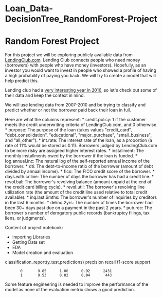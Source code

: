 # Loan_Data-DecisionTree_RandomForest-Project

# Random Forest Project

For this project we will be exploring publicly available data from [LendingClub.com](www.lendingclub.com). Lending Club connects people who need money (borrowers) with people who have money (investors). Hopefully, as an investor you would want to invest in people who showed a profile of having a high probability of paying you back. We will try to create a model that will help predict this.

Lending club had a [very interesting year in 2016](https://en.wikipedia.org/wiki/Lending_Club#2016), so let's check out some of their data and keep the context in mind.

We will use lending data from 2007-2010 and be trying to classify and predict whether or not the borrower paid back their loan in full.

Here are what the columns represent:
    * credit.policy: 1 if the customer meets the credit underwriting criteria of LendingClub.com, and 0 otherwise.
    * purpose: The purpose of the loan (takes values "credit_card", "debt_consolidation", "educational", "major_purchase", "small_business", and "all_other").
    * int.rate: The interest rate of the loan, as a proportion (a rate of 11% would be stored as 0.11). Borrowers judged by LendingClub.com to be more risky are assigned higher interest rates.
    * installment: The monthly installments owed by the borrower if the loan is funded.
    * log.annual.inc: The natural log of the self-reported annual income of the borrower.
    * dti: The debt-to-income ratio of the borrower (amount of debt divided by annual income).
    * fico: The FICO credit score of the borrower.
    * days.with.cr.line: The number of days the borrower has had a credit line.
    * revol.bal: The borrower's revolving balance (amount unpaid at the end of the credit card billing cycle).
    * revol.util: The borrower's revolving line utilization rate (the amount of the credit line used relative to total credit available).
    * inq.last.6mths: The borrower's number of inquiries by creditors in the last 6 months.
    * delinq.2yrs: The number of times the borrower had been 30+ days past due on a payment in the past 2 years.
    * pub.rec: The borrower's number of derogatory public records (bankruptcy filings, tax liens, or judgments).

Content of project notebook:
* Importing Libraries
* Getting Data set
* EDA
* Model creation and evaluation

classification_report(y_test,predictions)
              precision    recall  f1-score   support

           0       0.85      1.00      0.92      2431
           1       0.53      0.02      0.04       443
           
Some feature engineering is needed to improve the performance of the model as none of the evaluation metrix shows a good prediction.

